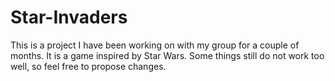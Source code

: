 # Star-Invaders
This is a project I have been working on with my group for a couple of months. It is a game inspired by Star Wars. Some things still do not work too well, so feel free to propose changes.
